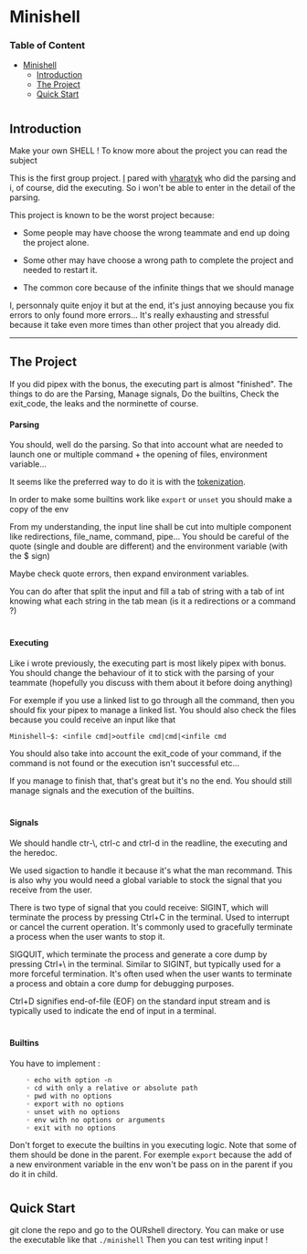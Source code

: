 # Minishell

### Table of Content
- [Minishell](#minishell)
	- [Introduction](#introduction)
    - [The Project](#the-project)
    - [Quick Start](#quick-start)

#

## Introduction
Make your own SHELL !
To know more about the project you can read the subject


This is the first group project.
[I](https://github.com/KoganeShiro) pared with [vharatyk](https://github.com/viktorhm) who did the parsing and i, of course, did the executing.
So i won't be able to enter in the detail of the parsing.

This project is known to be the worst project because:

- Some people may have choose the wrong teammate and end up doing the project alone.

- Some other may have choose a wrong path to complete the project and needed to restart it.

- The common core because of the infinite things that we should manage

I, personnaly quite enjoy it but at the end, it's just annoying because you fix errors to only found more errors...
It's really exhausting and stressful because it take even more times than other project that you already did.

---

## The Project
If you did pipex with the bonus, the executing part is almost "finished".
The things to do are the Parsing, Manage signals, Do the builtins, Check the exit_code, the leaks and the norminette of course.

#### Parsing
You should, well do the parsing. So that into account what are needed to launch one or multiple command + the opening of files, environment variable...

It seems like the preferred way to do it is with the [tokenization](https://stackoverflow.com/questions/380455/looking-for-a-clear-definition-of-what-a-tokenizer-parser-and-lexers-are).

In order to make some builtins work like `export` or `unset` you should make a copy of the env

From my understanding, the input line shall be cut into multiple component like redirections, file_name, command, pipe...
You should be careful of the quote (single and double are different) and the environment variable (with the $ sign)

Maybe check quote errors, then expand environment variables.

You can do after that split the input and fill a tab of string with a tab of int knowing what each string in the tab mean (is it a redirections or a command ?)

#

#### Executing
Like i wrote previously, the executing part is most likely pipex with bonus. You should change the behaviour of it to stick with the parsing of your teammate (hopefully you discuss with them about it before doing anything)

For exemple if you use a linked list to go through all the command, then you should fix your pipex to manage a linked list. You should also check the files because you could receive an input like that

	Minishell~$: <infile cmd|>outfile cmd|cmd|<infile cmd

You should also take into account the exit_code of your command, if the command is not found or the execution isn't successful etc...

If you manage to finish that, that's great but it's no the end.
You should still manage signals and the execution of the builtins.

#

#### Signals
We should handle ctr-\\, ctrl-c and ctrl-d in the readline, the executing and the heredoc.

We used sigaction to handle it because it's what the man recommand.
This is also why you would need a global variable to stock the signal that you receive from the user.

There is two type of signal that you could receive:
SIGINT, which will terminate the process by pressing Ctrl+C in the terminal. Used to interrupt or cancel the current operation. It's commonly used to gracefully terminate a process when the user wants to stop it.

SIGQUIT, which terminate the process and generate a core dump by pressing Ctrl+\ in the terminal. Similar to SIGINT, but typically used for a more forceful termination. It's often used when the user wants to terminate a process and obtain a core dump for debugging purposes.

Ctrl+D signifies end-of-file (EOF) on the standard input stream and is typically used to indicate the end of input in a terminal.

#

#### Builtins
You have to implement :
```
	◦ echo with option -n
	◦ cd with only a relative or absolute path
	◦ pwd with no options
	◦ export with no options
	◦ unset with no options
	◦ env with no options or arguments
	◦ exit with no options
```
Don't forget to execute the builtins in you executing logic. Note that some of them should be done in the parent.
For exemple `export` because the add of a new environment variable in the env won't be pass on in the parent if you do it in child.

#

## Quick Start

git clone the repo and go to the OURshell directory. You can make or use the executable like that `./minishell`
Then you can test writing input !


